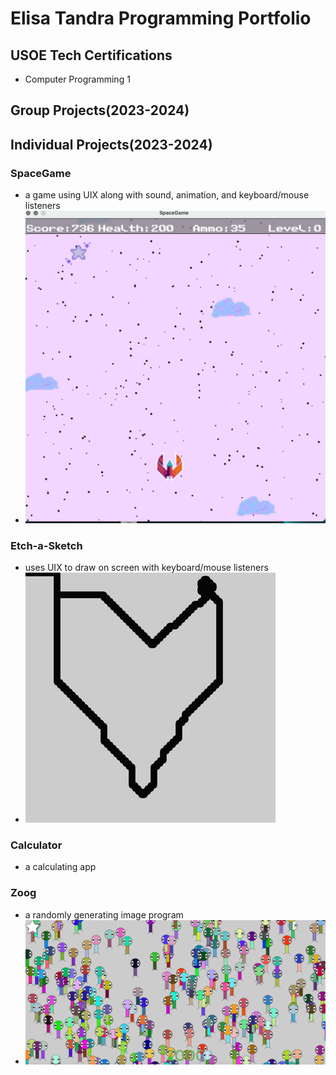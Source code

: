 # Elisa Tandra Programming Portfolio

## USOE Tech Certifications
* Computer Programming 1

## Group Projects(2023-2024)

## Individual Projects(2023-2024)
### SpaceGame
* a game using UIX along with sound, animation, and keyboard/mouse listeners
* ![SpaceGame in Gameplay](https://github.com/9606841/ProgrammingPortfolio/blob/main/images/SpaceGame.png?raw=true)
### Etch-a-Sketch
* uses UIX to draw on screen with keyboard/mouse listeners
* ![Etch-a-Sketch](https://github.com/9606841/ProgrammingPortfolio/blob/main/images/Etch-a-Sketch.png?raw=true)
### Calculator
* a calculating app
### Zoog
* a randomly generating image program
* ![Zoog Screensaver](https://github.com/9606841/ProgrammingPortfolio/blob/main/images/Zoog.png?raw=true)
### 
